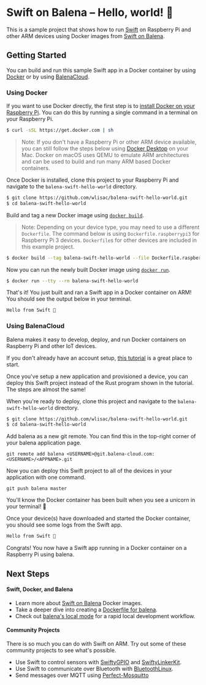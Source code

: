 # Swift on Balena – Hello, world! 👋 

This is a sample project that shows how to run [Swift](http://swift.org) on Raspberry Pi and other ARM devices using Docker images from [Swift on Balena](https://github.com/wlisac/swift-on-balena).

## Getting Started

You can build and run this sample Swift app in a Docker container by using [Docker](https://www.docker.com) or by using [BalenaCloud](https://www.balena.io).

### Using Docker

If you want to use Docker directly, the first step is to [install Docker on your Raspberry Pi](https://www.raspberrypi.org/blog/docker-comes-to-raspberry-pi/). You can do this by running a single command in a terminal on your Raspberry Pi.

```bash
$ curl -sSL https://get.docker.com | sh
```

> Note: If you don't have a Raspberry Pi or other ARM device available, you can still follow the steps below using [Docker Desktop](https://docs.docker.com/docker-for-mac/install/) on your Mac. Docker on macOS uses QEMU to emulate ARM architectures and can be used to build and run many ARM based Docker containers.

Once Docker is installed, clone this project to your Raspberry Pi and navigate to the `balena-swift-hello-world` directory.

```bash
$ git clone https://github.com/wlisac/balena-swift-hello-world.git
$ cd balena-swift-hello-world
```

Build and tag a new Docker image using [`docker build`](https://docs.docker.com/engine/reference/commandline/build/).

> Note: Depending on your device type, you may need to use a different `Dockerfile`. The command below is using `Dockerfile.raspberrypi3` for Raspberry Pi 3 devices. `Dockerfile`s for other devices are included in this example project.

```bash
$ docker build --tag balena-swift-hello-world --file Dockerfile.raspberrypi3 .
```

Now you can run the newly built Docker image using [`docker run`](https://docs.docker.com/engine/reference/commandline/run/).

```bash
$ docker run --tty --rm balena-swift-hello-world
```

That's it! You just built and ran a Swift app in a Docker container on ARM! You should see the output below in your terminal.

```bash
Hello from Swift 👋
```

### Using BalenaCloud

Balena makes it easy to develop, deploy, and run Docker containers on Raspberry Pi and other IoT devices.

If you don't already have an account setup, [this tutorial](https://www.balena.io/docs/learn/getting-started/raspberrypi3/rust/) is a great place to start. 

Once you've setup a new application and provisioned a device, you can deploy this Swift project instead of the Rust program shown in the tutorial. The steps are almost the same!

When you're ready to deploy, clone this project and navigate to the `balena-swift-hello-world` directory.

```bash
$ git clone https://github.com/wlisac/balena-swift-hello-world.git
$ cd balena-swift-hello-world
```

Add balena as a new git remote. You can find this in the top-right corner of your balena application page.

```
git remote add balena <USERNAME>@git.balena-cloud.com:<USERNAME>/<APPNAME>.git
```

Now you can deploy this Swift project to all of the devices in your application with one command.

```
git push balena master
```

You'll know the Docker container has been built when you see a unicorn in your terminal! 🦄

Once your device(s) have downloaded and started the Docker container, you should see some logs from the Swift app.

```bash
Hello from Swift 👋
```

Congrats! You now have a Swift app running in a Docker container on a Raspberry Pi using balena.

## Next Steps

#### Swift, Docker, and Balena
- Learn more about [Swift on Balena](https://github.com/wlisac/swift-on-balena) Docker images.
- Take a deeper dive into creating a [Dockerfile for balena](https://www.balena.io/docs/learn/develop/dockerfile/).
- Check out [balena's local mode](https://www.balena.io/docs/learn/develop/local-mode/) for a rapid local development workflow.

#### Community Projects
There is so much you can do with Swift on ARM. Try out some of these community projects to see what's possible.

- Use Swift to control sensors with [SwiftyGPIO](https://github.com/uraimo/SwiftyGPIO) and [SwiftyLinkerKit](https://github.com/SwiftyLinkerKit/SwiftyLinkerKit).
- Use Swift to communicate over Bluetooth with [BluetoothLinux](https://github.com/PureSwift/BluetoothLinux).
- Send messages over MQTT using [Perfect-Mosquitto](https://github.com/PerfectlySoft/Perfect-Mosquitto)

